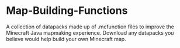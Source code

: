 # Map-Building-Functions
A collection of datapacks made up of .mcfunction files to improve the Minecraft Java mapmaking experience.
Download any datapacks you believe would help build your own Minecraft map.

